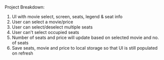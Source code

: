 Project Breakdown:

1. UI with movie select, screen, seats, legend & seat info
2. User can select a movie/price
3. User can select/deselect multiple seats
4. User can't select occupied seats
5. Number of seats and price will update based on selected movie and no. of seats
6. Save seats, movie and price to local storage so that UI is still populated on refresh
